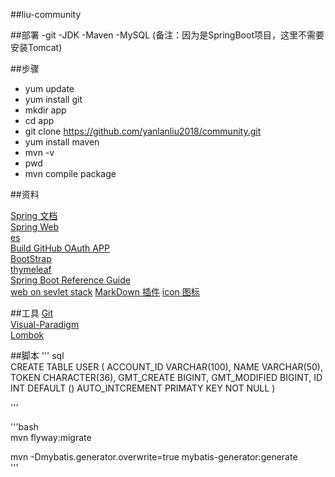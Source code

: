 ##liu-community

##部署
-git 
-JDK
-Maven
-MySQL
(备注：因为是SpringBoot项目，这里不需要安装Tomcat)

##步骤
- yum update
- yum install git
- mkdir app
- cd app
- git clone https://github.com/yanlanliu2018/community.git
- yum install maven
- mvn -v
- pwd
- mvn compile package




##资料

[Spring 文档](https://spring.io/guides)  
[Spring Web](https://spring.io/guides/gs/serving-web-content/)  
[es](https://elasticsearch.cn)  
[Build GitHub OAuth APP](https://developer.github.com/apps/building-oauth-apps/)  
[BootStrap](https://v3.bootcss.com/getting-started/)  
[thymeleaf](https://www.thymeleaf.org/doc/tutorials/3.0/usingthymeleaf.html)  
[Spring Boot Reference Guide](https://docs.spring.io/spring-boot/docs/2.0.0.RC1/reference/htmlsingle/#using-boot-devtools)  
[web on sevlet stack](https://docs.spring.io/spring/docs/current/spring-framework-reference/web.html)
[MarkDown 插件](http://editor.md.ipandao.com/)
[icon 图标](https://www.iconfont.cn/)

##工具
[Git](http://gti-scm.com/dowload)  
[Visual-Paradigm](https://www.visual-paradigm.com)  
[Lombok](https://projectlombok.org/)


##脚本
''' sql  
CREATE  TABLE USER
(
    ACCOUNT_ID VARCHAR(100),
    NAME VARCHAR(50),
    TOKEN CHARACTER(36),
    GMT_CREATE BIGINT,
    GMT_MODIFIED BIGINT,
    ID INT DEFAULT () AUTO_INTCREMENT PRIMATY KEY NOT NULL 
)

'''

'''bash  
mvn flyway:migrate


mvn -Dmybatis.generator.overwrite=true mybatis-generator:generate  
'''